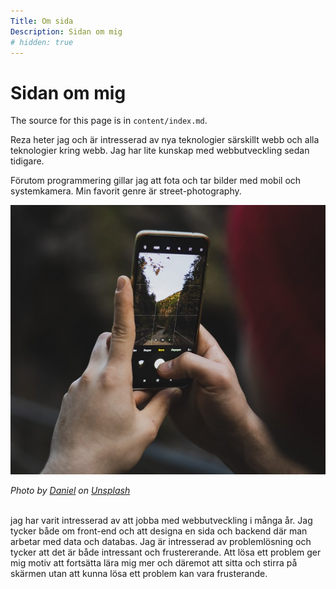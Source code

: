 ```yaml
---
Title: Om sida
Description: Sidan om mig
# hidden: true
---
```


Sidan om mig
==================
The source for this page is in `content/index.md`.

Reza heter jag och är intresserad av nya teknologier särskillt webb och alla teknologier kring webb. Jag har lite kunskap med webbutveckling sedan tidigare.

Förutom programmering gillar jag att fota och tar bilder med mobil och systemkamera. Min favorit genre är street-photography. 


![mobile photography](content/../themes/shared/img/bild.jpg)

*Photo by [Daniel](https://unsplash.com/@zooyoark?utm_source=unsplash&amp;utm_medium=referral&amp;utm_content=creditCopyText) on [Unsplash](https://unsplash.com/?utm_source=unsplash&amp;utm_medium=referral&amp;utm_content=creditCopyText)*<br><br>




jag har varit intresserad av att jobba med webbutveckling i många år. Jag tycker både om front-end och att designa en sida och backend där man arbetar med data och databas. Jag är intresserad av problemlösning och tycker att det är både intressant och frustererande. Att lösa ett problem ger mig motiv att fortsätta lära mig mer och däremot att sitta och stirra på skärmen utan att kunna lösa ett problem kan vara frusterande. 
